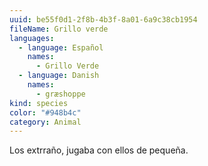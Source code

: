 ```yaml
---
uuid: be55f0d1-2f8b-4b3f-8a01-6a9c38cb1954
fileName: Grillo verde
languages:
  - language: Español
    names:
      - Grillo Verde
  - language: Danish
    names:
      - græshoppe
kind: species
color: "#948b4c"
category: Animal
---
```

Los extrraño, jugaba con ellos de pequeña.
